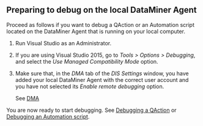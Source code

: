 ## Preparing to debug on the local DataMiner Agent

Proceed as follows if you want to debug a QAction or an Automation script located on the DataMiner Agent that is running on your local computer.

1. Run Visual Studio as an Administrator.

2. If you are using Visual Studio 2015, go to *Tools \> Options \> Debugging*, and select the *Use Managed Compatibility Mode* option.

3. Make sure that, in the *DMA* tab of the *DIS Settings* window, you have added your local DataMiner Agent with the correct user account and you have not selected its *Enable remote debugging* option.

    See [DMA](DIS_settings.md#dma)

You are now ready to start debugging. See [Debugging a QAction](Debugging_a_QAction.md) or [Debugging an Automation script](Debugging_an_Automation_script.md).
